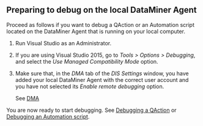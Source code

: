 ## Preparing to debug on the local DataMiner Agent

Proceed as follows if you want to debug a QAction or an Automation script located on the DataMiner Agent that is running on your local computer.

1. Run Visual Studio as an Administrator.

2. If you are using Visual Studio 2015, go to *Tools \> Options \> Debugging*, and select the *Use Managed Compatibility Mode* option.

3. Make sure that, in the *DMA* tab of the *DIS Settings* window, you have added your local DataMiner Agent with the correct user account and you have not selected its *Enable remote debugging* option.

    See [DMA](DIS_settings.md#dma)

You are now ready to start debugging. See [Debugging a QAction](Debugging_a_QAction.md) or [Debugging an Automation script](Debugging_an_Automation_script.md).
